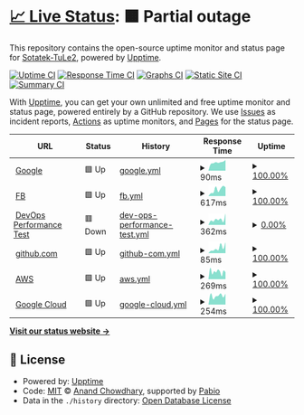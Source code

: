 # [📈 Live Status](https://Sotatek-TuLe2.github.io/upptime-demo): <!--live status--> **🟧 Partial outage**

This repository contains the open-source uptime monitor and status page for [Sotatek-TuLe2](https://Sotatek-TuLe2.github.io/upptime-demo), powered by [Upptime](https://github.com/upptime/upptime).

[![Uptime CI](https://github.com/Sotatek-TuLe2/upptime-demo/workflows/Uptime%20CI/badge.svg)](https://github.com/Sotatek-TuLe2/upptime-demo/actions?query=workflow%3A%22Uptime+CI%22)
[![Response Time CI](https://github.com/Sotatek-TuLe2/upptime-demo/workflows/Response%20Time%20CI/badge.svg)](https://github.com/Sotatek-TuLe2/upptime-demo/actions?query=workflow%3A%22Response+Time+CI%22)
[![Graphs CI](https://github.com/Sotatek-TuLe2/upptime-demo/workflows/Graphs%20CI/badge.svg)](https://github.com/Sotatek-TuLe2/upptime-demo/actions?query=workflow%3A%22Graphs+CI%22)
[![Static Site CI](https://github.com/Sotatek-TuLe2/upptime-demo/workflows/Static%20Site%20CI/badge.svg)](https://github.com/Sotatek-TuLe2/upptime-demo/actions?query=workflow%3A%22Static+Site+CI%22)
[![Summary CI](https://github.com/Sotatek-TuLe2/upptime-demo/workflows/Summary%20CI/badge.svg)](https://github.com/Sotatek-TuLe2/upptime-demo/actions?query=workflow%3A%22Summary+CI%22)

With [Upptime](https://upptime.js.org), you can get your own unlimited and free uptime monitor and status page, powered entirely by a GitHub repository. We use [Issues](https://github.com/Sotatek-TuLe2/upptime-demo/issues) as incident reports, [Actions](https://github.com/Sotatek-TuLe2/upptime-demo/actions) as uptime monitors, and [Pages](https://Sotatek-TuLe2.github.io/upptime-demo) for the status page.

<!--start: status pages-->
<!-- This summary is generated by Upptime (https://github.com/upptime/upptime) -->
<!-- Do not edit this manually, your changes will be overwritten -->
<!-- prettier-ignore -->
| URL | Status | History | Response Time | Uptime |
| --- | ------ | ------- | ------------- | ------ |
| <img alt="" src="https://icons.duckduckgo.com/ip3/www.google.com.ico" height="13"> [Google](https://www.google.com) | 🟩 Up | [google.yml](https://github.com/Sotatek-TuLe2/upptime-demo/commits/HEAD/history/google.yml) | <details><summary><img alt="Response time graph" src="./graphs/google/response-time-week.png" height="20"> 90ms</summary><br><a href="https://Sotatek-TuLe2.github.io/upptime-demo/history/google"><img alt="Response time 117" src="https://img.shields.io/endpoint?url=https%3A%2F%2Fraw.githubusercontent.com%2FSotatek-TuLe2%2Fupptime-demo%2FHEAD%2Fapi%2Fgoogle%2Fresponse-time.json"></a><br><a href="https://Sotatek-TuLe2.github.io/upptime-demo/history/google"><img alt="24-hour response time 87" src="https://img.shields.io/endpoint?url=https%3A%2F%2Fraw.githubusercontent.com%2FSotatek-TuLe2%2Fupptime-demo%2FHEAD%2Fapi%2Fgoogle%2Fresponse-time-day.json"></a><br><a href="https://Sotatek-TuLe2.github.io/upptime-demo/history/google"><img alt="7-day response time 90" src="https://img.shields.io/endpoint?url=https%3A%2F%2Fraw.githubusercontent.com%2FSotatek-TuLe2%2Fupptime-demo%2FHEAD%2Fapi%2Fgoogle%2Fresponse-time-week.json"></a><br><a href="https://Sotatek-TuLe2.github.io/upptime-demo/history/google"><img alt="30-day response time 103" src="https://img.shields.io/endpoint?url=https%3A%2F%2Fraw.githubusercontent.com%2FSotatek-TuLe2%2Fupptime-demo%2FHEAD%2Fapi%2Fgoogle%2Fresponse-time-month.json"></a><br><a href="https://Sotatek-TuLe2.github.io/upptime-demo/history/google"><img alt="1-year response time 117" src="https://img.shields.io/endpoint?url=https%3A%2F%2Fraw.githubusercontent.com%2FSotatek-TuLe2%2Fupptime-demo%2FHEAD%2Fapi%2Fgoogle%2Fresponse-time-year.json"></a></details> | <details><summary><a href="https://Sotatek-TuLe2.github.io/upptime-demo/history/google">100.00%</a></summary><a href="https://Sotatek-TuLe2.github.io/upptime-demo/history/google"><img alt="All-time uptime 100.00%" src="https://img.shields.io/endpoint?url=https%3A%2F%2Fraw.githubusercontent.com%2FSotatek-TuLe2%2Fupptime-demo%2FHEAD%2Fapi%2Fgoogle%2Fuptime.json"></a><br><a href="https://Sotatek-TuLe2.github.io/upptime-demo/history/google"><img alt="24-hour uptime 100.00%" src="https://img.shields.io/endpoint?url=https%3A%2F%2Fraw.githubusercontent.com%2FSotatek-TuLe2%2Fupptime-demo%2FHEAD%2Fapi%2Fgoogle%2Fuptime-day.json"></a><br><a href="https://Sotatek-TuLe2.github.io/upptime-demo/history/google"><img alt="7-day uptime 100.00%" src="https://img.shields.io/endpoint?url=https%3A%2F%2Fraw.githubusercontent.com%2FSotatek-TuLe2%2Fupptime-demo%2FHEAD%2Fapi%2Fgoogle%2Fuptime-week.json"></a><br><a href="https://Sotatek-TuLe2.github.io/upptime-demo/history/google"><img alt="30-day uptime 100.00%" src="https://img.shields.io/endpoint?url=https%3A%2F%2Fraw.githubusercontent.com%2FSotatek-TuLe2%2Fupptime-demo%2FHEAD%2Fapi%2Fgoogle%2Fuptime-month.json"></a><br><a href="https://Sotatek-TuLe2.github.io/upptime-demo/history/google"><img alt="1-year uptime 100.00%" src="https://img.shields.io/endpoint?url=https%3A%2F%2Fraw.githubusercontent.com%2FSotatek-TuLe2%2Fupptime-demo%2FHEAD%2Fapi%2Fgoogle%2Fuptime-year.json"></a></details>
| <img alt="" src="https://icons.duckduckgo.com/ip3/www.facebook.com.ico" height="13"> [FB](https://www.facebook.com) | 🟩 Up | [fb.yml](https://github.com/Sotatek-TuLe2/upptime-demo/commits/HEAD/history/fb.yml) | <details><summary><img alt="Response time graph" src="./graphs/fb/response-time-week.png" height="20"> 617ms</summary><br><a href="https://Sotatek-TuLe2.github.io/upptime-demo/history/fb"><img alt="Response time 442" src="https://img.shields.io/endpoint?url=https%3A%2F%2Fraw.githubusercontent.com%2FSotatek-TuLe2%2Fupptime-demo%2FHEAD%2Fapi%2Ffb%2Fresponse-time.json"></a><br><a href="https://Sotatek-TuLe2.github.io/upptime-demo/history/fb"><img alt="24-hour response time 917" src="https://img.shields.io/endpoint?url=https%3A%2F%2Fraw.githubusercontent.com%2FSotatek-TuLe2%2Fupptime-demo%2FHEAD%2Fapi%2Ffb%2Fresponse-time-day.json"></a><br><a href="https://Sotatek-TuLe2.github.io/upptime-demo/history/fb"><img alt="7-day response time 617" src="https://img.shields.io/endpoint?url=https%3A%2F%2Fraw.githubusercontent.com%2FSotatek-TuLe2%2Fupptime-demo%2FHEAD%2Fapi%2Ffb%2Fresponse-time-week.json"></a><br><a href="https://Sotatek-TuLe2.github.io/upptime-demo/history/fb"><img alt="30-day response time 530" src="https://img.shields.io/endpoint?url=https%3A%2F%2Fraw.githubusercontent.com%2FSotatek-TuLe2%2Fupptime-demo%2FHEAD%2Fapi%2Ffb%2Fresponse-time-month.json"></a><br><a href="https://Sotatek-TuLe2.github.io/upptime-demo/history/fb"><img alt="1-year response time 442" src="https://img.shields.io/endpoint?url=https%3A%2F%2Fraw.githubusercontent.com%2FSotatek-TuLe2%2Fupptime-demo%2FHEAD%2Fapi%2Ffb%2Fresponse-time-year.json"></a></details> | <details><summary><a href="https://Sotatek-TuLe2.github.io/upptime-demo/history/fb">100.00%</a></summary><a href="https://Sotatek-TuLe2.github.io/upptime-demo/history/fb"><img alt="All-time uptime 99.99%" src="https://img.shields.io/endpoint?url=https%3A%2F%2Fraw.githubusercontent.com%2FSotatek-TuLe2%2Fupptime-demo%2FHEAD%2Fapi%2Ffb%2Fuptime.json"></a><br><a href="https://Sotatek-TuLe2.github.io/upptime-demo/history/fb"><img alt="24-hour uptime 100.00%" src="https://img.shields.io/endpoint?url=https%3A%2F%2Fraw.githubusercontent.com%2FSotatek-TuLe2%2Fupptime-demo%2FHEAD%2Fapi%2Ffb%2Fuptime-day.json"></a><br><a href="https://Sotatek-TuLe2.github.io/upptime-demo/history/fb"><img alt="7-day uptime 100.00%" src="https://img.shields.io/endpoint?url=https%3A%2F%2Fraw.githubusercontent.com%2FSotatek-TuLe2%2Fupptime-demo%2FHEAD%2Fapi%2Ffb%2Fuptime-week.json"></a><br><a href="https://Sotatek-TuLe2.github.io/upptime-demo/history/fb"><img alt="30-day uptime 100.00%" src="https://img.shields.io/endpoint?url=https%3A%2F%2Fraw.githubusercontent.com%2FSotatek-TuLe2%2Fupptime-demo%2FHEAD%2Fapi%2Ffb%2Fuptime-month.json"></a><br><a href="https://Sotatek-TuLe2.github.io/upptime-demo/history/fb"><img alt="1-year uptime 99.99%" src="https://img.shields.io/endpoint?url=https%3A%2F%2Fraw.githubusercontent.com%2FSotatek-TuLe2%2Fupptime-demo%2FHEAD%2Fapi%2Ffb%2Fuptime-year.json"></a></details>
| <img alt="" src="https://icons.duckduckgo.com/ip3/performance.devops.sotatek.works.ico" height="13"> [DevOps Performance Test](https://performance.devops.sotatek.works/) | 🟥 Down | [dev-ops-performance-test.yml](https://github.com/Sotatek-TuLe2/upptime-demo/commits/HEAD/history/dev-ops-performance-test.yml) | <details><summary><img alt="Response time graph" src="./graphs/dev-ops-performance-test/response-time-week.png" height="20"> 362ms</summary><br><a href="https://Sotatek-TuLe2.github.io/upptime-demo/history/dev-ops-performance-test"><img alt="Response time 610" src="https://img.shields.io/endpoint?url=https%3A%2F%2Fraw.githubusercontent.com%2FSotatek-TuLe2%2Fupptime-demo%2FHEAD%2Fapi%2Fdev-ops-performance-test%2Fresponse-time.json"></a><br><a href="https://Sotatek-TuLe2.github.io/upptime-demo/history/dev-ops-performance-test"><img alt="24-hour response time 159" src="https://img.shields.io/endpoint?url=https%3A%2F%2Fraw.githubusercontent.com%2FSotatek-TuLe2%2Fupptime-demo%2FHEAD%2Fapi%2Fdev-ops-performance-test%2Fresponse-time-day.json"></a><br><a href="https://Sotatek-TuLe2.github.io/upptime-demo/history/dev-ops-performance-test"><img alt="7-day response time 362" src="https://img.shields.io/endpoint?url=https%3A%2F%2Fraw.githubusercontent.com%2FSotatek-TuLe2%2Fupptime-demo%2FHEAD%2Fapi%2Fdev-ops-performance-test%2Fresponse-time-week.json"></a><br><a href="https://Sotatek-TuLe2.github.io/upptime-demo/history/dev-ops-performance-test"><img alt="30-day response time 348" src="https://img.shields.io/endpoint?url=https%3A%2F%2Fraw.githubusercontent.com%2FSotatek-TuLe2%2Fupptime-demo%2FHEAD%2Fapi%2Fdev-ops-performance-test%2Fresponse-time-month.json"></a><br><a href="https://Sotatek-TuLe2.github.io/upptime-demo/history/dev-ops-performance-test"><img alt="1-year response time 610" src="https://img.shields.io/endpoint?url=https%3A%2F%2Fraw.githubusercontent.com%2FSotatek-TuLe2%2Fupptime-demo%2FHEAD%2Fapi%2Fdev-ops-performance-test%2Fresponse-time-year.json"></a></details> | <details><summary><a href="https://Sotatek-TuLe2.github.io/upptime-demo/history/dev-ops-performance-test">0.00%</a></summary><a href="https://Sotatek-TuLe2.github.io/upptime-demo/history/dev-ops-performance-test"><img alt="All-time uptime 45.06%" src="https://img.shields.io/endpoint?url=https%3A%2F%2Fraw.githubusercontent.com%2FSotatek-TuLe2%2Fupptime-demo%2FHEAD%2Fapi%2Fdev-ops-performance-test%2Fuptime.json"></a><br><a href="https://Sotatek-TuLe2.github.io/upptime-demo/history/dev-ops-performance-test"><img alt="24-hour uptime 0.00%" src="https://img.shields.io/endpoint?url=https%3A%2F%2Fraw.githubusercontent.com%2FSotatek-TuLe2%2Fupptime-demo%2FHEAD%2Fapi%2Fdev-ops-performance-test%2Fuptime-day.json"></a><br><a href="https://Sotatek-TuLe2.github.io/upptime-demo/history/dev-ops-performance-test"><img alt="7-day uptime 0.00%" src="https://img.shields.io/endpoint?url=https%3A%2F%2Fraw.githubusercontent.com%2FSotatek-TuLe2%2Fupptime-demo%2FHEAD%2Fapi%2Fdev-ops-performance-test%2Fuptime-week.json"></a><br><a href="https://Sotatek-TuLe2.github.io/upptime-demo/history/dev-ops-performance-test"><img alt="30-day uptime 58.37%" src="https://img.shields.io/endpoint?url=https%3A%2F%2Fraw.githubusercontent.com%2FSotatek-TuLe2%2Fupptime-demo%2FHEAD%2Fapi%2Fdev-ops-performance-test%2Fuptime-month.json"></a><br><a href="https://Sotatek-TuLe2.github.io/upptime-demo/history/dev-ops-performance-test"><img alt="1-year uptime 45.06%" src="https://img.shields.io/endpoint?url=https%3A%2F%2Fraw.githubusercontent.com%2FSotatek-TuLe2%2Fupptime-demo%2FHEAD%2Fapi%2Fdev-ops-performance-test%2Fuptime-year.json"></a></details>
| <img alt="" src="https://icons.duckduckgo.com/ip3/github.com.ico" height="13"> [github.com](https://github.com) | 🟩 Up | [github-com.yml](https://github.com/Sotatek-TuLe2/upptime-demo/commits/HEAD/history/github-com.yml) | <details><summary><img alt="Response time graph" src="./graphs/github-com/response-time-week.png" height="20"> 85ms</summary><br><a href="https://Sotatek-TuLe2.github.io/upptime-demo/history/github-com"><img alt="Response time 122" src="https://img.shields.io/endpoint?url=https%3A%2F%2Fraw.githubusercontent.com%2FSotatek-TuLe2%2Fupptime-demo%2FHEAD%2Fapi%2Fgithub-com%2Fresponse-time.json"></a><br><a href="https://Sotatek-TuLe2.github.io/upptime-demo/history/github-com"><img alt="24-hour response time 64" src="https://img.shields.io/endpoint?url=https%3A%2F%2Fraw.githubusercontent.com%2FSotatek-TuLe2%2Fupptime-demo%2FHEAD%2Fapi%2Fgithub-com%2Fresponse-time-day.json"></a><br><a href="https://Sotatek-TuLe2.github.io/upptime-demo/history/github-com"><img alt="7-day response time 85" src="https://img.shields.io/endpoint?url=https%3A%2F%2Fraw.githubusercontent.com%2FSotatek-TuLe2%2Fupptime-demo%2FHEAD%2Fapi%2Fgithub-com%2Fresponse-time-week.json"></a><br><a href="https://Sotatek-TuLe2.github.io/upptime-demo/history/github-com"><img alt="30-day response time 114" src="https://img.shields.io/endpoint?url=https%3A%2F%2Fraw.githubusercontent.com%2FSotatek-TuLe2%2Fupptime-demo%2FHEAD%2Fapi%2Fgithub-com%2Fresponse-time-month.json"></a><br><a href="https://Sotatek-TuLe2.github.io/upptime-demo/history/github-com"><img alt="1-year response time 122" src="https://img.shields.io/endpoint?url=https%3A%2F%2Fraw.githubusercontent.com%2FSotatek-TuLe2%2Fupptime-demo%2FHEAD%2Fapi%2Fgithub-com%2Fresponse-time-year.json"></a></details> | <details><summary><a href="https://Sotatek-TuLe2.github.io/upptime-demo/history/github-com">100.00%</a></summary><a href="https://Sotatek-TuLe2.github.io/upptime-demo/history/github-com"><img alt="All-time uptime 99.98%" src="https://img.shields.io/endpoint?url=https%3A%2F%2Fraw.githubusercontent.com%2FSotatek-TuLe2%2Fupptime-demo%2FHEAD%2Fapi%2Fgithub-com%2Fuptime.json"></a><br><a href="https://Sotatek-TuLe2.github.io/upptime-demo/history/github-com"><img alt="24-hour uptime 100.00%" src="https://img.shields.io/endpoint?url=https%3A%2F%2Fraw.githubusercontent.com%2FSotatek-TuLe2%2Fupptime-demo%2FHEAD%2Fapi%2Fgithub-com%2Fuptime-day.json"></a><br><a href="https://Sotatek-TuLe2.github.io/upptime-demo/history/github-com"><img alt="7-day uptime 100.00%" src="https://img.shields.io/endpoint?url=https%3A%2F%2Fraw.githubusercontent.com%2FSotatek-TuLe2%2Fupptime-demo%2FHEAD%2Fapi%2Fgithub-com%2Fuptime-week.json"></a><br><a href="https://Sotatek-TuLe2.github.io/upptime-demo/history/github-com"><img alt="30-day uptime 99.89%" src="https://img.shields.io/endpoint?url=https%3A%2F%2Fraw.githubusercontent.com%2FSotatek-TuLe2%2Fupptime-demo%2FHEAD%2Fapi%2Fgithub-com%2Fuptime-month.json"></a><br><a href="https://Sotatek-TuLe2.github.io/upptime-demo/history/github-com"><img alt="1-year uptime 99.98%" src="https://img.shields.io/endpoint?url=https%3A%2F%2Fraw.githubusercontent.com%2FSotatek-TuLe2%2Fupptime-demo%2FHEAD%2Fapi%2Fgithub-com%2Fuptime-year.json"></a></details>
| <img alt="" src="https://icons.duckduckgo.com/ip3/aws.amazon.com.ico" height="13"> [AWS](https://aws.amazon.com) | 🟩 Up | [aws.yml](https://github.com/Sotatek-TuLe2/upptime-demo/commits/HEAD/history/aws.yml) | <details><summary><img alt="Response time graph" src="./graphs/aws/response-time-week.png" height="20"> 269ms</summary><br><a href="https://Sotatek-TuLe2.github.io/upptime-demo/history/aws"><img alt="Response time 289" src="https://img.shields.io/endpoint?url=https%3A%2F%2Fraw.githubusercontent.com%2FSotatek-TuLe2%2Fupptime-demo%2FHEAD%2Fapi%2Faws%2Fresponse-time.json"></a><br><a href="https://Sotatek-TuLe2.github.io/upptime-demo/history/aws"><img alt="24-hour response time 276" src="https://img.shields.io/endpoint?url=https%3A%2F%2Fraw.githubusercontent.com%2FSotatek-TuLe2%2Fupptime-demo%2FHEAD%2Fapi%2Faws%2Fresponse-time-day.json"></a><br><a href="https://Sotatek-TuLe2.github.io/upptime-demo/history/aws"><img alt="7-day response time 269" src="https://img.shields.io/endpoint?url=https%3A%2F%2Fraw.githubusercontent.com%2FSotatek-TuLe2%2Fupptime-demo%2FHEAD%2Fapi%2Faws%2Fresponse-time-week.json"></a><br><a href="https://Sotatek-TuLe2.github.io/upptime-demo/history/aws"><img alt="30-day response time 284" src="https://img.shields.io/endpoint?url=https%3A%2F%2Fraw.githubusercontent.com%2FSotatek-TuLe2%2Fupptime-demo%2FHEAD%2Fapi%2Faws%2Fresponse-time-month.json"></a><br><a href="https://Sotatek-TuLe2.github.io/upptime-demo/history/aws"><img alt="1-year response time 289" src="https://img.shields.io/endpoint?url=https%3A%2F%2Fraw.githubusercontent.com%2FSotatek-TuLe2%2Fupptime-demo%2FHEAD%2Fapi%2Faws%2Fresponse-time-year.json"></a></details> | <details><summary><a href="https://Sotatek-TuLe2.github.io/upptime-demo/history/aws">100.00%</a></summary><a href="https://Sotatek-TuLe2.github.io/upptime-demo/history/aws"><img alt="All-time uptime 99.98%" src="https://img.shields.io/endpoint?url=https%3A%2F%2Fraw.githubusercontent.com%2FSotatek-TuLe2%2Fupptime-demo%2FHEAD%2Fapi%2Faws%2Fuptime.json"></a><br><a href="https://Sotatek-TuLe2.github.io/upptime-demo/history/aws"><img alt="24-hour uptime 100.00%" src="https://img.shields.io/endpoint?url=https%3A%2F%2Fraw.githubusercontent.com%2FSotatek-TuLe2%2Fupptime-demo%2FHEAD%2Fapi%2Faws%2Fuptime-day.json"></a><br><a href="https://Sotatek-TuLe2.github.io/upptime-demo/history/aws"><img alt="7-day uptime 100.00%" src="https://img.shields.io/endpoint?url=https%3A%2F%2Fraw.githubusercontent.com%2FSotatek-TuLe2%2Fupptime-demo%2FHEAD%2Fapi%2Faws%2Fuptime-week.json"></a><br><a href="https://Sotatek-TuLe2.github.io/upptime-demo/history/aws"><img alt="30-day uptime 100.00%" src="https://img.shields.io/endpoint?url=https%3A%2F%2Fraw.githubusercontent.com%2FSotatek-TuLe2%2Fupptime-demo%2FHEAD%2Fapi%2Faws%2Fuptime-month.json"></a><br><a href="https://Sotatek-TuLe2.github.io/upptime-demo/history/aws"><img alt="1-year uptime 99.98%" src="https://img.shields.io/endpoint?url=https%3A%2F%2Fraw.githubusercontent.com%2FSotatek-TuLe2%2Fupptime-demo%2FHEAD%2Fapi%2Faws%2Fuptime-year.json"></a></details>
| <img alt="" src="https://icons.duckduckgo.com/ip3/cloud.google.com.ico" height="13"> [Google Cloud](https://cloud.google.com) | 🟩 Up | [google-cloud.yml](https://github.com/Sotatek-TuLe2/upptime-demo/commits/HEAD/history/google-cloud.yml) | <details><summary><img alt="Response time graph" src="./graphs/google-cloud/response-time-week.png" height="20"> 254ms</summary><br><a href="https://Sotatek-TuLe2.github.io/upptime-demo/history/google-cloud"><img alt="Response time 260" src="https://img.shields.io/endpoint?url=https%3A%2F%2Fraw.githubusercontent.com%2FSotatek-TuLe2%2Fupptime-demo%2FHEAD%2Fapi%2Fgoogle-cloud%2Fresponse-time.json"></a><br><a href="https://Sotatek-TuLe2.github.io/upptime-demo/history/google-cloud"><img alt="24-hour response time 223" src="https://img.shields.io/endpoint?url=https%3A%2F%2Fraw.githubusercontent.com%2FSotatek-TuLe2%2Fupptime-demo%2FHEAD%2Fapi%2Fgoogle-cloud%2Fresponse-time-day.json"></a><br><a href="https://Sotatek-TuLe2.github.io/upptime-demo/history/google-cloud"><img alt="7-day response time 254" src="https://img.shields.io/endpoint?url=https%3A%2F%2Fraw.githubusercontent.com%2FSotatek-TuLe2%2Fupptime-demo%2FHEAD%2Fapi%2Fgoogle-cloud%2Fresponse-time-week.json"></a><br><a href="https://Sotatek-TuLe2.github.io/upptime-demo/history/google-cloud"><img alt="30-day response time 265" src="https://img.shields.io/endpoint?url=https%3A%2F%2Fraw.githubusercontent.com%2FSotatek-TuLe2%2Fupptime-demo%2FHEAD%2Fapi%2Fgoogle-cloud%2Fresponse-time-month.json"></a><br><a href="https://Sotatek-TuLe2.github.io/upptime-demo/history/google-cloud"><img alt="1-year response time 260" src="https://img.shields.io/endpoint?url=https%3A%2F%2Fraw.githubusercontent.com%2FSotatek-TuLe2%2Fupptime-demo%2FHEAD%2Fapi%2Fgoogle-cloud%2Fresponse-time-year.json"></a></details> | <details><summary><a href="https://Sotatek-TuLe2.github.io/upptime-demo/history/google-cloud">100.00%</a></summary><a href="https://Sotatek-TuLe2.github.io/upptime-demo/history/google-cloud"><img alt="All-time uptime 100.00%" src="https://img.shields.io/endpoint?url=https%3A%2F%2Fraw.githubusercontent.com%2FSotatek-TuLe2%2Fupptime-demo%2FHEAD%2Fapi%2Fgoogle-cloud%2Fuptime.json"></a><br><a href="https://Sotatek-TuLe2.github.io/upptime-demo/history/google-cloud"><img alt="24-hour uptime 100.00%" src="https://img.shields.io/endpoint?url=https%3A%2F%2Fraw.githubusercontent.com%2FSotatek-TuLe2%2Fupptime-demo%2FHEAD%2Fapi%2Fgoogle-cloud%2Fuptime-day.json"></a><br><a href="https://Sotatek-TuLe2.github.io/upptime-demo/history/google-cloud"><img alt="7-day uptime 100.00%" src="https://img.shields.io/endpoint?url=https%3A%2F%2Fraw.githubusercontent.com%2FSotatek-TuLe2%2Fupptime-demo%2FHEAD%2Fapi%2Fgoogle-cloud%2Fuptime-week.json"></a><br><a href="https://Sotatek-TuLe2.github.io/upptime-demo/history/google-cloud"><img alt="30-day uptime 100.00%" src="https://img.shields.io/endpoint?url=https%3A%2F%2Fraw.githubusercontent.com%2FSotatek-TuLe2%2Fupptime-demo%2FHEAD%2Fapi%2Fgoogle-cloud%2Fuptime-month.json"></a><br><a href="https://Sotatek-TuLe2.github.io/upptime-demo/history/google-cloud"><img alt="1-year uptime 100.00%" src="https://img.shields.io/endpoint?url=https%3A%2F%2Fraw.githubusercontent.com%2FSotatek-TuLe2%2Fupptime-demo%2FHEAD%2Fapi%2Fgoogle-cloud%2Fuptime-year.json"></a></details>

<!--end: status pages-->

[**Visit our status website →**](https://Sotatek-TuLe2.github.io/upptime-demo)

## 📄 License

- Powered by: [Upptime](https://github.com/upptime/upptime)
- Code: [MIT](./LICENSE) © [Anand Chowdhary](https://anandchowdhary.com), supported by [Pabio](https://pabio.com)
- Data in the `./history` directory: [Open Database License](https://opendatacommons.org/licenses/odbl/1-0/)
